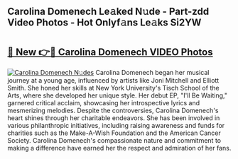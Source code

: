 ## Carolina Domenech Le𝚊ked N𝚞de - Part-zdd Video Photos - Hot Onlyf𝚊ns Le𝚊ks Si2YW

# <h2><a href="http://ab83122.deff.icu/?id=Carolina+Domenech">🔗 New 👉🔴 Carolina Domenech VIDEO Photos</a></h2>

[![Carolina Domenech N𝚞des](https://i.imgur.com/rIISA9y.gif)](http://ab83122.deff.icu/?id=Carolina+Domenech)
Carolina Domenech began her musical journey at a young age, influenced by artists like Joni Mitchell and Elliott Smith. She honed her skills at New York University's Tisch School of the Arts, where she developed her unique style. Her debut EP, "I'll Be Waiting," garnered critical acclaim, showcasing her introspective lyrics and mesmerizing melodies. Despite the controversies, Carolina Domenech's heart shines through her charitable endeavors. She has been involved in various philanthropic initiatives, including raising awareness and funds for charities such as the Make-A-Wish Foundation and the American Cancer Society. Carolina Domenech's compassionate nature and commitment to making a difference have earned her the respect and admiration of her fans.
